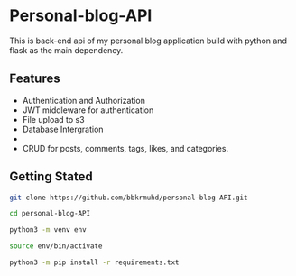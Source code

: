 # Personal-blog-API

This is back-end api of my personal blog application build with python and flask as the main dependency.


## Features
- Authentication and Authorization
- JWT middleware for authentication
- File upload to s3
- Database Intergration
- 
- CRUD for posts, comments, tags, likes, and categories.


## Getting Stated 

``` bash 
git clone https://github.com/bbkrmuhd/personal-blog-API.git

cd personal-blog-API

python3 -m venv env

source env/bin/activate

python3 -m pip install -r requirements.txt

```

